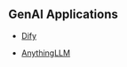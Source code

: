 

## GenAI Applications

* [Dify](https://github.com/langgenius/dify)

* [AnythingLLM](https://github.com/Mintplex-Labs/anything-llm)

